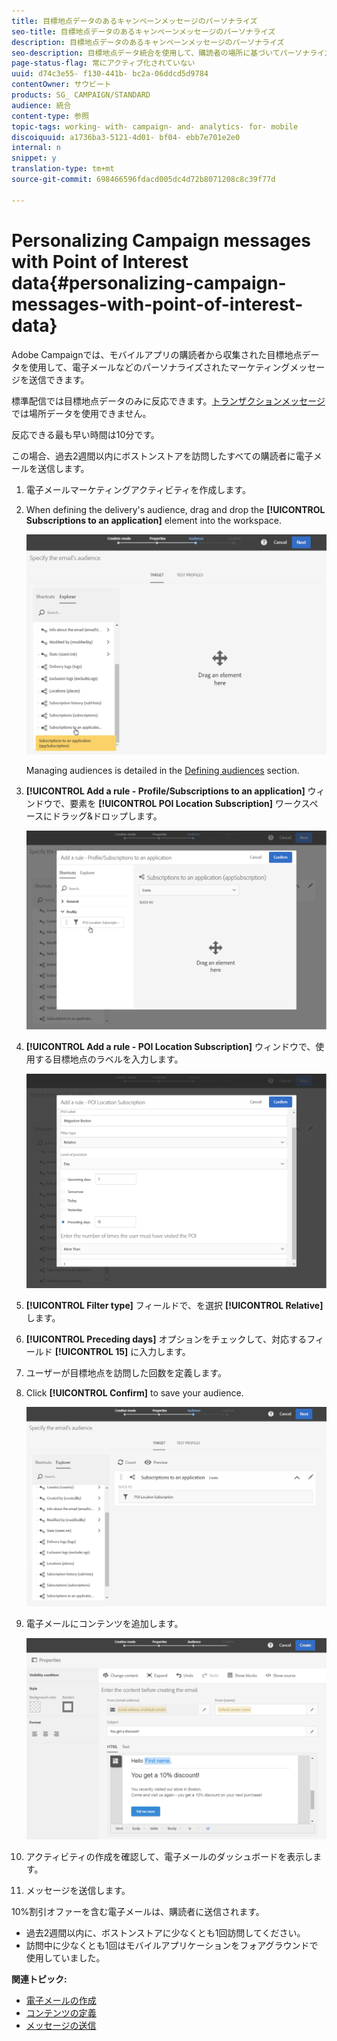 ```yaml
---
title: 目標地点データのあるキャンペーンメッセージのパーソナライズ
seo-title: 目標地点データのあるキャンペーンメッセージのパーソナライズ
description: 目標地点データのあるキャンペーンメッセージのパーソナライズ
seo-description: 目標地点データ統合を使用して、購読者の場所に基づいてパーソナライズされたメッセージを作成する方法について説明します。
page-status-flag: 常にアクティブ化されていない
uuid: d74c3e55- f130-441b- bc2a-06ddcd5d9784
contentOwner: サウビート
products: SG_ CAMPAIGN/STANDARD
audience: 統合
content-type: 参照
topic-tags: working- with- campaign- and- analytics- for- mobile
discoiquuid: a1736ba3-5121-4d01- bf04- ebb7e701e2e0
internal: n
snippet: y
translation-type: tm+mt
source-git-commit: 698466596fdacd005dc4d72b8071208c8c39f77d

---
```



# Personalizing Campaign messages with Point of Interest data{#personalizing-campaign-messages-with-point-of-interest-data}

Adobe Campaignでは、モバイルアプリの購読者から収集された目標地点データを使用して、電子メールなどのパーソナライズされたマーケティングメッセージを送信できます。

標準配信では目標地点データのみに反応できます。[トランザクションメッセージ](../../channels/using/about-transactional-messaging.md) では場所データを使用できません。

反応できる最も早い時間は10分です。

この場合、過去2週間以内にボストンストアを訪問したすべての購読者に電子メールを送信します。

1. 電子メールマーケティングアクティビティを作成します。
1. When defining the delivery's audience, drag and drop the **[!UICONTROL Subscriptions to an application]** element into the workspace.

   ![](assets/poi_subscriptions_app.png)

   Managing audiences is detailed in the [Defining audiences](../../audiences/using/creating-audiences.md) section.

1. **[!UICONTROL Add a rule - Profile/Subscriptions to an application]** ウィンドウで、要素を **[!UICONTROL POI Location Subscription]** ワークスペースにドラッグ&amp;ドロップします。

   ![](assets/poi_add_rule_profile_subscription.png)

1. **[!UICONTROL Add a rule - POI Location Subscription]** ウィンドウで、使用する目標地点のラベルを入力します。

   ![](assets/poi_location_subscription.png)

1. **[!UICONTROL Filter type]** フィールドで、を選択 **[!UICONTROL Relative]**&#x200B;します。
1. **[!UICONTROL Preceding days]** オプションをチェックして、対応するフィールド **[!UICONTROL 15]** に入力します。
1. ユーザーが目標地点を訪問した回数を定義します。
1. Click **[!UICONTROL Confirm]** to save your audience.

   ![](assets/poi_subscriptions_app_audience_defined.png)

1. 電子メールにコンテンツを追加します。

   ![](assets/poi_email_content.png)

1. アクティビティの作成を確認して、電子メールのダッシュボードを表示します。
1. メッセージを送信します。

10%割引オファーを含む電子メールは、購読者に送信されます。

* 過去2週間以内に、ボストンストアに少なくとも1回訪問してください。
* 訪問中に少なくとも1回はモバイルアプリケーションをフォアグラウンドで使用していました。

**関連トピック:**

* [電子メールの作成](../../channels/using/creating-an-email.md)
* [コンテンツの定義](../../designing/using/example--email-personalization.md)
* [メッセージの送信](../../sending/using/confirming-the-send.md)

